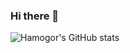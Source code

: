 ### Hi there 👋

![Hamogor's GitHub stats](https://github-readme-stats.vercel.app/api?username=hamogor&show_icons=true&theme=dracula&include_all_commits=true)
